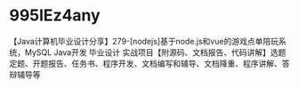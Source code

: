 # 995lEz4any
【Java计算机毕业设计分享】279-[nodejs]基于node.js和vue的游戏点单陪玩系统，MySQL Java开发 毕业设计 实战项目【附源码、文档报告、代码讲解】选题定题、开题报告、任务书、程序开发、文档编写和辅导、文档降重、程序讲解、答辩辅导等
